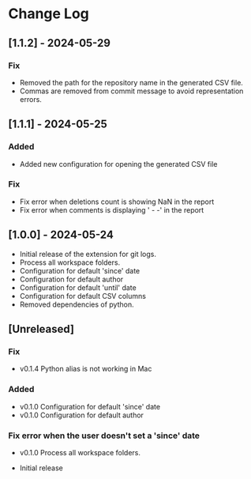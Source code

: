 # Change Log

## [1.1.2] - 2024-05-29

### Fix

- Removed the path for the repository name in the generated CSV file.
- Commas are removed from commit message to avoid representation errors.

## [1.1.1] - 2024-05-25

### Added

- Added new configuration for opening the generated CSV file

### Fix

- Fix error when deletions count is showing NaN in the report
- Fix error when comments is displaying ' -   -' in the report

## [1.0.0] - 2024-05-24

- Initial release of the extension for git logs.
- Process all workspace folders.
- Configuration for default 'since' date
- Configuration for default author
- Configuration for default 'until' date
- Configuration for default CSV columns
- Removed dependencies of python.

## [Unreleased]

### Fix

- v0.1.4 Python alias is not working in Mac

### Added

- v0.1.0 Configuration for default 'since' date
- v0.1.0 Configuration for default author

### Fix error when the user doesn't set a 'since' date

- v0.1.0 Process all workspace folders.


- Initial release